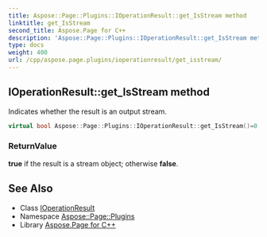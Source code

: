 ```yaml
---
title: Aspose::Page::Plugins::IOperationResult::get_IsStream method
linktitle: get_IsStream
second_title: Aspose.Page for C++
description: 'Aspose::Page::Plugins::IOperationResult::get_IsStream method. Indicates whether the result is an output stream in C++.'
type: docs
weight: 400
url: /cpp/aspose.page.plugins/ioperationresult/get_isstream/
---
```

## IOperationResult::get_IsStream method


Indicates whether the result is an output stream.

```cpp
virtual bool Aspose::Page::Plugins::IOperationResult::get_IsStream()=0
```


### ReturnValue

**true** if the result is a stream object; otherwise **false**.

## See Also

* Class [IOperationResult](../)
* Namespace [Aspose::Page::Plugins](../../)
* Library [Aspose.Page for C++](../../../)
